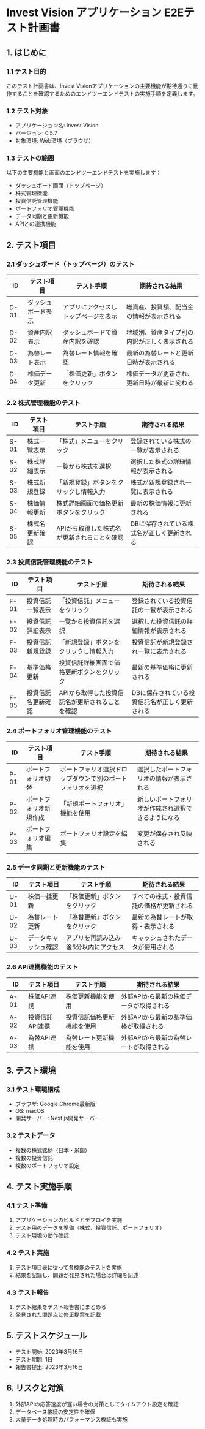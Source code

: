# Invest Vision アプリケーション E2Eテスト計画書

## 1. はじめに

### 1.1 テスト目的
このテスト計画書は、Invest Visionアプリケーションの主要機能が期待通りに動作することを確認するためのエンドツーエンドテストの実施手順を定義します。

### 1.2 テスト対象
- アプリケーション名: Invest Vision
- バージョン: 0.5.7
- 対象環境: Web環境（ブラウザ）

### 1.3 テストの範囲
以下の主要機能と画面のエンドツーエンドテストを実施します：
- ダッシュボード画面（トップページ）
- 株式管理機能
- 投資信託管理機能
- ポートフォリオ管理機能
- データ同期と更新機能
- APIとの連携機能

## 2. テスト項目

### 2.1 ダッシュボード（トップページ）のテスト
| ID | テスト項目 | テスト手順 | 期待される結果 |
|---|---|---|---|
| D-01 | ダッシュボード表示 | アプリにアクセスしトップページを表示 | 総資産、投資額、配当金の情報が表示される |
| D-02 | 資産内訳表示 | ダッシュボードで資産内訳を確認 | 地域別、資産タイプ別の内訳が正しく表示される |
| D-03 | 為替レート表示 | 為替レート情報を確認 | 最新の為替レートと更新日時が表示される |
| D-04 | 株価データ更新 | 「株価更新」ボタンをクリック | 株価データが更新され、更新日時が最新に変わる |

### 2.2 株式管理機能のテスト
| ID | テスト項目 | テスト手順 | 期待される結果 |
|---|---|---|---|
| S-01 | 株式一覧表示 | 「株式」メニューをクリック | 登録されている株式の一覧が表示される |
| S-02 | 株式詳細表示 | 一覧から株式を選択 | 選択した株式の詳細情報が表示される |
| S-03 | 株式新規登録 | 「新規登録」ボタンをクリックし情報入力 | 株式が新規登録され一覧に表示される |
| S-04 | 株価情報更新 | 株式詳細画面で価格更新ボタンをクリック | 最新の株価情報に更新される |
| S-05 | 株式名更新確認 | APIから取得した株式名が更新されることを確認 | DBに保存されている株式名が正しく更新される |

### 2.3 投資信託管理機能のテスト
| ID | テスト項目 | テスト手順 | 期待される結果 |
|---|---|---|---|
| F-01 | 投資信託一覧表示 | 「投資信託」メニューをクリック | 登録されている投資信託の一覧が表示される |
| F-02 | 投資信託詳細表示 | 一覧から投資信託を選択 | 選択した投資信託の詳細情報が表示される |
| F-03 | 投資信託新規登録 | 「新規登録」ボタンをクリックし情報入力 | 投資信託が新規登録され一覧に表示される |
| F-04 | 基準価格更新 | 投資信託詳細画面で価格更新ボタンをクリック | 最新の基準価格に更新される |
| F-05 | 投資信託名更新確認 | APIから取得した投資信託名が更新されることを確認 | DBに保存されている投資信託名が正しく更新される |

### 2.4 ポートフォリオ管理機能のテスト
| ID | テスト項目 | テスト手順 | 期待される結果 |
|---|---|---|---|
| P-01 | ポートフォリオ切替 | ポートフォリオ選択ドロップダウンで別のポートフォリオを選択 | 選択したポートフォリオの情報が表示される |
| P-02 | ポートフォリオ新規作成 | 「新規ポートフォリオ」機能を使用 | 新しいポートフォリオが作成され選択できるようになる |
| P-03 | ポートフォリオ編集 | ポートフォリオ設定を編集 | 変更が保存され反映される |

### 2.5 データ同期と更新機能のテスト
| ID | テスト項目 | テスト手順 | 期待される結果 |
|---|---|---|---|
| U-01 | 株価一括更新 | 「株価更新」ボタンをクリック | すべての株式・投資信託の価格が更新される |
| U-02 | 為替レート更新 | 「為替更新」ボタンをクリック | 最新の為替レートが取得・表示される |
| U-03 | データキャッシュ確認 | アプリを再読み込み後5分以内にアクセス | キャッシュされたデータが使用される |

### 2.6 API連携機能のテスト
| ID | テスト項目 | テスト手順 | 期待される結果 |
|---|---|---|---|
| A-01 | 株価API連携 | 株価更新機能を使用 | 外部APIから最新の株価データが取得される |
| A-02 | 投資信託API連携 | 投資信託価格更新機能を使用 | 外部APIから最新の基準価格が取得される |
| A-03 | 為替API連携 | 為替レート更新機能を使用 | 外部APIから最新の為替レートが取得される |

## 3. テスト環境

### 3.1 テスト環境構成
- ブラウザ: Google Chrome最新版
- OS: macOS
- 開発サーバー: Next.js開発サーバー

### 3.2 テストデータ
- 複数の株式銘柄（日本・米国）
- 複数の投資信託
- 複数のポートフォリオ設定

## 4. テスト実施手順

### 4.1 テスト準備
1. アプリケーションのビルドとデプロイを実施
2. テスト用のデータを準備（株式、投資信託、ポートフォリオ）
3. テスト環境の動作確認

### 4.2 テスト実施
1. テスト項目表に従って各機能のテストを実施
2. 結果を記録し、問題が発見された場合は詳細を記述

### 4.3 テスト報告
1. テスト結果をテスト報告書にまとめる
2. 発見された問題点と修正提案を記載

## 5. テストスケジュール
- テスト開始: 2023年3月16日
- テスト期間: 1日
- 報告書提出: 2023年3月16日

## 6. リスクと対策
1. 外部APIの応答速度が遅い場合の対策としてタイムアウト設定を確認
2. データベース接続の安定性を確保
3. 大量データ処理時のパフォーマンス検証も実施 